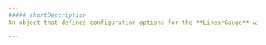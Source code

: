 ```yaml
---
##### shortDescription
An object that defines configuration options for the **LinearGauge** widget.

---
```

